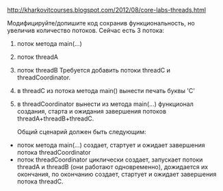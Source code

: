 http://kharkovitcourses.blogspot.com/2012/08/core-labs-threads.html

   Модифицируйте/допишите код сохранив функциональность, но увеличив количество потоков.
    Сейчас есть 3 потока:
1) поток метода main(...)
2) поток threadA
3) поток threadB
    Требуется добавить потоки threadC и threadCoordinator.
4) в threadC из потока метода main() вынести печать буквы 'C'
5) в threadCoordinator вынести из метода main(...) функционал создания, старта и ожидания завершения потоков threadA+threadB+threadC.

    Общий сценарий должен быть следующим:
- поток метода main(...) создает, стартует и ожидает завершения потока threadCoordinator
- поток threadCoordinator циклически создает, запускает потоки threadA и threadB (они работают одновременно), дожидается их окончания, по окончанию создает, стартует и ожидает завершения потока threadC.

